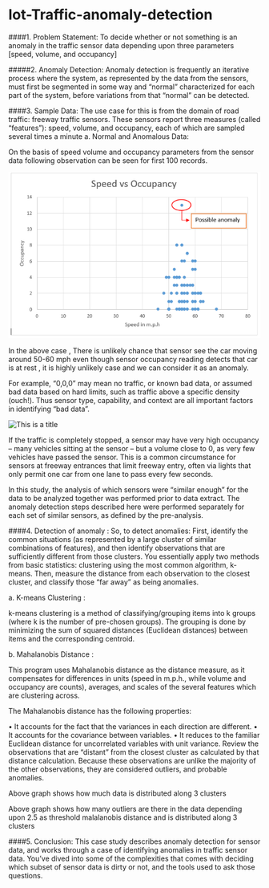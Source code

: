# Iot-Traffic-anomaly-detection

####1.	Problem Statement:
To decide whether or not something is an anomaly in the traffic sensor data depending upon three parameters [speed, volume, and occupancy]

#####2.	Anomaly Detection: 
Anomaly detection is frequently an iterative process where the system, as represented by the data from the sensors, must first be segmented in some way and “normal” characterized for each part of the system, before variations from that “normal” can be detected.  

####3.	Sample Data:
The use case for this is from the domain of road traffic: freeway traffic sensors. These sensors report three measures (called “features”): speed, volume, and occupancy, each of which are sampled several times a minute
a.	Normal and Anomalous Data:

On the basis of speed volume and occupancy parameters from the sensor data following observation can be seen for first 100 records.


![Speed vs volume]( https://github.com/RishiTeke/Iot-Traffic-anomaly-detection/blob/master/spVocc.PNG)
 


In the above case , There is unlikely chance that sensor see the car moving around 50-60 mph even though sensor occupancy reading detects that car is at rest , it is highly unlikely case and we can consider it as an anomaly. 


 


For example, “0,0,0” may mean no traffic, or known bad data, or assumed bad data based on hard limits, such as traffic above a specific density (ouch!). Thus sensor type, capability, and context are all important factors in identifying “bad data”.

 ![This is a title]()


If the traffic is completely stopped, a sensor may have very high occupancy – many vehicles sitting at the sensor – but a volume close to 0, as very few vehicles have passed the sensor. This is a common circumstance for sensors at freeway entrances that limit freeway entry, often via lights that only permit one car from one lane to pass every few seconds.

In this study, the analysis of which sensors were “similar enough” for the data to be analyzed together was performed prior to data extract. The anomaly detection steps described here were performed separately for each set of similar sensors, as defined by the pre-analysis.



####4.	Detection of anomaly : 
So, to detect anomalies: First, identify the common situations (as represented by a large cluster of similar combinations of features), and then identify observations that are sufficiently different from those clusters. You essentially apply two methods from basic statistics: clustering using the most common algorithm, k-means. Then, measure the distance from each observation to the closest cluster, and classify those “far away” as being anomalies. 

a.	K-means Clustering :

k-means clustering is a method of classifying/grouping items into k groups (where k is the number of pre-chosen groups). The grouping is done by minimizing the sum of squared distances (Euclidean distances) between items and the corresponding centroid.

b.	Mahalanobis Distance :

This program uses Mahalanobis distance as the distance measure, as it compensates for differences in units (speed in m.p.h., while volume and occupancy are counts), averages, and scales of the several features which are clustering across.

The Mahalanobis distance has the following properties:

•	It accounts for the fact that the variances in each direction are different.
•	It accounts for the covariance between variables.
•	It reduces to the familiar Euclidean distance for uncorrelated variables with unit variance.
Review the observations that are “distant” from the closest cluster as calculated by that distance calculation. Because these observations are unlike the majority of the other observations, they are considered outliers, and probable anomalies.

 


Above graph shows how much data is distributed along 3 clusters

 

Above graph shows how many outliers are there in the data depending upon 2.5 as threshold malalanobis distance and is distributed along 3 clusters



####5.	Conclusion:
This case study describes anomaly detection for sensor data, and works through a case of identifying anomalies in traffic sensor data. You’ve dived into some of the complexities that comes with deciding which subset of sensor data is dirty or not, and the tools used to ask those questions.


